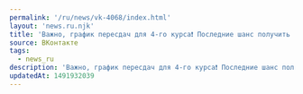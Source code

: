 ```yaml
---
permalink: '/ru/news/vk-4068/index.html'
layout: 'news.ru.njk'
title: 'Важно, график пересдач для 4-го курса❗ Последние шанс получить допуск к диплому.…'
source: ВКонтакте
tags:
  - news_ru
description: 'Важно, график пересдач для 4-го курса❗ Последние шанс получить допуск к диплому.…'
updatedAt: 1491932039
---
```

